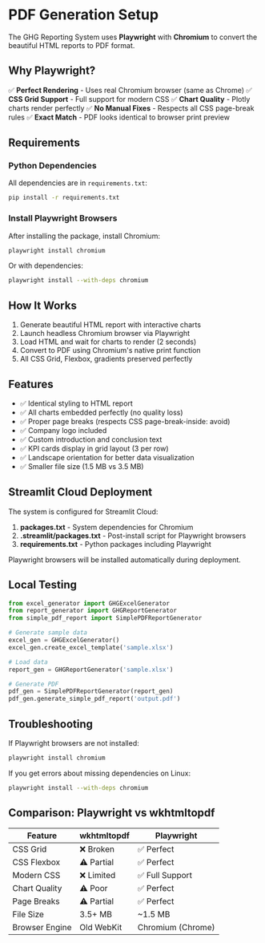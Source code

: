 # PDF Generation Setup

The GHG Reporting System uses **Playwright** with **Chromium** to convert the beautiful HTML reports to PDF format.

## Why Playwright?

✅ **Perfect Rendering** - Uses real Chromium browser (same as Chrome)
✅ **CSS Grid Support** - Full support for modern CSS
✅ **Chart Quality** - Plotly charts render perfectly
✅ **No Manual Fixes** - Respects all CSS page-break rules
✅ **Exact Match** - PDF looks identical to browser print preview

## Requirements

### Python Dependencies

All dependencies are in `requirements.txt`:

```bash
pip install -r requirements.txt
```

### Install Playwright Browsers

After installing the package, install Chromium:

```bash
playwright install chromium
```

Or with dependencies:

```bash
playwright install --with-deps chromium
```

## How It Works

1. Generate beautiful HTML report with interactive charts
2. Launch headless Chromium browser via Playwright
3. Load HTML and wait for charts to render (2 seconds)
4. Convert to PDF using Chromium's native print function
5. All CSS Grid, Flexbox, gradients preserved perfectly

## Features

- ✅ Identical styling to HTML report
- ✅ All charts embedded perfectly (no quality loss)
- ✅ Proper page breaks (respects CSS page-break-inside: avoid)
- ✅ Company logo included
- ✅ Custom introduction and conclusion text
- ✅ KPI cards display in grid layout (3 per row)
- ✅ Landscape orientation for better data visualization
- ✅ Smaller file size (1.5 MB vs 3.5 MB)

## Streamlit Cloud Deployment

The system is configured for Streamlit Cloud:

1. **packages.txt** - System dependencies for Chromium
2. **.streamlit/packages.txt** - Post-install script for Playwright browsers
3. **requirements.txt** - Python packages including Playwright

Playwright browsers will be installed automatically during deployment.

## Local Testing

```python
from excel_generator import GHGExcelGenerator
from report_generator import GHGReportGenerator
from simple_pdf_report import SimplePDFReportGenerator

# Generate sample data
excel_gen = GHGExcelGenerator()
excel_gen.create_excel_template('sample.xlsx')

# Load data
report_gen = GHGReportGenerator('sample.xlsx')

# Generate PDF
pdf_gen = SimplePDFReportGenerator(report_gen)
pdf_gen.generate_simple_pdf_report('output.pdf')
```

## Troubleshooting

If Playwright browsers are not installed:
```bash
playwright install chromium
```

If you get errors about missing dependencies on Linux:
```bash
playwright install --with-deps chromium
```

## Comparison: Playwright vs wkhtmltopdf

| Feature | wkhtmltopdf | Playwright |
|---------|-------------|------------|
| CSS Grid | ❌ Broken | ✅ Perfect |
| CSS Flexbox | ⚠️ Partial | ✅ Perfect |
| Modern CSS | ❌ Limited | ✅ Full Support |
| Chart Quality | ⚠️ Poor | ✅ Perfect |
| Page Breaks | ⚠️ Partial | ✅ Perfect |
| File Size | 3.5+ MB | ~1.5 MB |
| Browser Engine | Old WebKit | Chromium (Chrome) |

